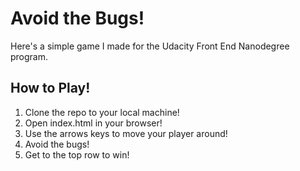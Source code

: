 # Avoid the Bugs!

Here's a simple game I made for the Udacity Front End Nanodegree program.

## How to Play!

1. Clone the repo to your local machine!
2. Open index.html in your browser!
3. Use the arrows keys to move your player around!
4. Avoid the bugs!
5. Get to the top row to win!

